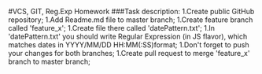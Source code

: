 #VCS, GIT, Reg.Exp Homework
###Task description:
1.Create public GitHub repository;
1.Add Readme.md file to master branch;
1.Create feature branch called 'feature_x';
1.Create file there called 'datePattern.txt';
1.In 'datePattern.txt' you should write Regular Expression (in JS flavor), which matches dates in YYYY/MM/DD HH:MM(:SS)format;
1.Don't forget to push your changes for both branches;
1.Create pull request to merge 'feature_x' branch to master branch;
